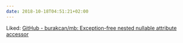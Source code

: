 ```yaml
---
date: 2018-10-18T04:51:21+02:00
---
```


Liked: [GitHub - burakcan/mb: Exception-free nested nullable attribute accessor](https://github.com/burakcan/mb)
